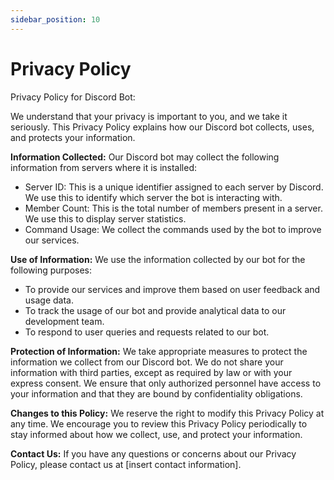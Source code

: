 ```yaml
---
sidebar_position: 10
---
```


# Privacy Policy

Privacy Policy for Discord Bot:

We understand that your privacy is important to you, and we take it seriously. This Privacy Policy explains how our Discord bot collects, uses, and protects your information.

**Information Collected:**
Our Discord bot may collect the following information from servers where it is installed:

- Server ID: This is a unique identifier assigned to each server by Discord. We use this to identify which server the bot is interacting with.
- Member Count: This is the total number of members present in a server. We use this to display server statistics.
- Command Usage: We collect the commands used by the bot to improve our services.

**Use of Information:**
We use the information collected by our bot for the following purposes:

- To provide our services and improve them based on user feedback and usage data.
- To track the usage of our bot and provide analytical data to our development team.
- To respond to user queries and requests related to our bot.

**Protection of Information:**
We take appropriate measures to protect the information we collect from our Discord bot. We do not share your information with third parties, except as required by law or with your express consent. We ensure that only authorized personnel have access to your information and that they are bound by confidentiality obligations.

**Changes to this Policy:**
We reserve the right to modify this Privacy Policy at any time. We encourage you to review this Privacy Policy periodically to stay informed about how we collect, use, and protect your information.

**Contact Us:**
If you have any questions or concerns about our Privacy Policy, please contact us at [insert contact information].
